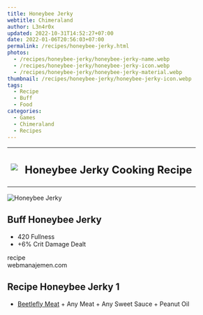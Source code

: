 ```yaml
---
title: Honeybee Jerky
webtitle: Chimeraland
author: L3n4r0x
updated: 2022-10-31T14:52:27+07:00
date: 2022-01-06T20:56:03+07:00
permalink: /recipes/honeybee-jerky.html
photos:
  - /recipes/honeybee-jerky/honeybee-jerky-name.webp
  - /recipes/honeybee-jerky/honeybee-jerky-icon.webp
  - /recipes/honeybee-jerky/honeybee-jerky-material.webp
thumbnail: /recipes/honeybee-jerky/honeybee-jerky-icon.webp
tags:
  - Recipe
  - Buff
  - Food
categories:
  - Games
  - Chimeraland
  - Recipes
---
```


<section id="bootstrap-wrapper"><link rel="stylesheet" href="https://cdn.statically.io/gh/dimaslanjaka/Web-Manajemen/40ac3225/css/bootstrap-4.5-wrapper.css"/><div class="row mb-2"><div class="col-md-12 mb-2"><table class="table" id="post-info"><tbody><tr><td><img class="d-inline-block me-2" src="/chimeraland/recipes/honeybee-jerky/honeybee-jerky-icon.webp" width="auto" height="auto"/></td><td><h1 class="fs-5">Honeybee Jerky Cooking Recipe</h1></td></tr></tbody></table></div></div><div class="card mb-2"><div class="row g-0"><div class="col-sm-4 position-relative mb-2"><img src="/chimeraland/recipes/honeybee-jerky/honeybee-jerky-material.webp" class="card-img fit-cover w-100 h-100" alt="Honeybee Jerky" data-fancybox="true"/></div><div class="col-sm-8 mb-2"><div class="card-body"><h2 class="card-title fs-5">Buff Honeybee Jerky</h2><div class="card-text"><ul><li>420 Fullness</li><li>+6% Crit Damage Dealt</li></ul></div><span class="badge rounded-pill bg-dark">recipe</span></div><div class="card-footer text-end text-muted">webmanajemen.com</div></div></div></div><div class="row mb-2"><div class="col-12 col-lg-6 recipe-item mb-2"><div class="card"><div class="card-body"><h2 class="card-title fs-5">Recipe Honeybee Jerky 1</h2><div class="card-text"><ul><li><a class="text-decoration-none" href="/chimeraland/materials/beetlefly-meat.html">Beetlefly Meat</a><span> + </span>Any Meat<span> + </span>Any Sweet Sauce<span> + </span>Peanut Oil</li></ul></div></div></div></div></div></section>